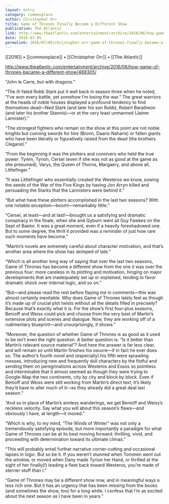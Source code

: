 ```yaml
---
layout: entry
category: commonplace
author: Christopher Orr
title: Game of Thrones Finally Became a Different Show
publication: The Atlantic
link: http://www.theatlantic.com/entertainment/archive/2016/06/how-game-of-thrones-became-a-different-show/489305/
date: 2016-07-05
permalink: 2016/07/05/christopher-orr-game-of-thrones-finally-became-a-different-show
---
```


[[2016]] • [[commonplace]] • [[Christopher Orr]] • [[The Atlantic]]

http://www.theatlantic.com/entertainment/archive/2016/06/how-game-of-thrones-became-a-different-show/489305/

“John le Carre, but with dragons.”

“The ill-fated Robb Stark put it well back in season three when he noted, “I’ve won every battle, yet somehow I’m losing the war.” The great warriors at the heads of noble houses displayed a profound tendency to find themselves dead—Ned Stark (and later his son Robb), Robert Baratheon (and later his brother Stannis)—or at the very least unmanned (Jaime Lannister).”

“The strongest fighters who remain on the show at this point are not noble knights but cunning swords for hire (Bronn, Daario Naharis) or fallen giants who have been literally or figuratively raised from the dead (the brothers Clegane).”

“From the beginning it was the plotters and connivers who held the true power: Tywin, Tyrion, Cersei (even if she was not as good at the game as she presumed), Varys, the Queen of Thorns, Margaery, and above all, Littlefinger.”

“It was Littlefinger who essentially created the Westeros we know, sowing the seeds of the War of the Five Kings by having Jon Arryn killed and persuading the Starks that the Lannisters were behind it.”

“But what have these plotters accomplished in the last two seasons? With one notable exception—boom!—remarkably little.”

“Cersei, at least—and at last!—brought us a satisfying and dramatic conspiracy in the finale, when she and Qyburn went all Guy Fawkes on the Sept of Baelor. It was a great moment, even if a heavily foreshadowed one. But to some degree, the thrill it provided was a reminder of just how rare such moments have become.”

“Martin’s novels are extremely careful about character motivation, and that’s another area where the show has skimped of late.”

“Which is all another long way of saying that over the last two seasons, Game of Thrones has become a different show from the one it was over the previous four: more careless in its plotting and motivation, hinging on major developments that are inadequately set up or explained, tending to favor dramatic shock over internal logic, and so on.”

“But—and please read the rest before flaying me in comments—this was almost certainly inevitable. Why does Game of Thrones lately feel as though it’s made up of crucial plot twists without all the details filled in precisely? Because that’s exactly what it is. For the show’s first four-plus seasons, Benioff and Weiss could pick and choose from the very best of Martin’s extensive plots and scenes and dialogue. Now, they are working off of a rudimentary blueprint—and unsurprisingly, it shows.”

“Moreover, the question of whether Game of Thrones is as good as it used to be isn’t even the right question. A better question is: “Is it better than Martin’s relevant source material”? And here the answer is far less clear, and will remain so until Martin finishes his oeuvre—if in fact he ever does so. The author’s fourth novel and (especially) his fifth were sprawling messes, introducing new and frequently dull characters by the fistful and sending them on peregrinations across Westeros and Essos so pointless and interminable that it almost seemed as though they were trying to Google-Map the two continents, city by city and block by block. Even if Benioff and Weiss were still working from Martin’s direct text, it’s likely they’d have to alter much of it—as they already did a great deal last season.”

“And so in place of Martin’s aimless wanderings, we get Benioff and Weiss’s reckless velocity. Say what you will about this season’s flaws—and obviously I have, at length—it moved.”

“Which is why, to my mind, “The Winds of Winter” was not only a tremendously satisfying episode, but more importantly a paradigm for what Game of Thrones can be at its best moving forward: thrilling, vivid, and proceeding with determination toward its ultimate climax.”

“This will probably entail further narrative corner-cutting and occasional lapses in logic. But so be it. If you weren’t stunned when Tommen went out the window, or moved when Dany made Tyrion her Hand, or thrilled at the sight of her finally(!) leading a fleet back toward Westeros, you’re made of sterner stuff than I.”

“Game of Thrones may be a different show now, and in meaningful ways a less rich one. But it has an urgency that has been missing from the books (and sometimes the show, too) for a long while. I confess that I’m as excited about the next season as I have been in years.”

